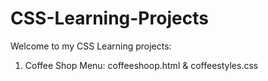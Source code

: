 # CSS-Learning-Projects
Welcome to my CSS Learning projects:

1. Coffee Shop Menu: coffeeshoop.html & coffeestyles.css
